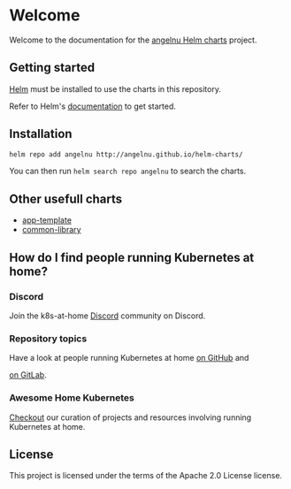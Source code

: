 # Welcome

Welcome to the documentation for the [angelnu Helm charts](https://github.com/angelnu/helm-charts) project.

## Getting started

[Helm](https://helm.sh) must be installed to use the charts in this repository.

Refer to Helm's [documentation](https://helm.sh/docs/) to get started.

## Installation

```sh
helm repo add angelnu http://angelnu.github.io/helm-charts/
```

You can then run `helm search repo angelnu` to search the charts.

## Other usefull charts

- [app-template](https://bjw-s.github.io/helm-charts/docs/app-template/introduction/)
- [common-library](https://bjw-s.github.io/helm-charts/docs/common-library/introduction/)

## How do I find people running Kubernetes at home?

### Discord

Join the k8s-at-home [Discord](https://discord.gg/sTMX7Vh) community on Discord.

### Repository topics

Have a look at people running Kubernetes at home
[on GitHub](https://github.com/topics/k8s-at-home?o=desc&s=updated) and
<!-- Disable link check because it requires login -->
<!-- markdown-link-check-disable-next-line -->
[on GitLab](https://gitlab.com/search?search=k8s-at-home).

### Awesome Home Kubernetes

[Checkout](https://github.com/k8s-at-home/awesome-home-kubernetes) our curation
of projects and resources involving running Kubernetes at home.

## License

This project is licensed under the terms of the Apache 2.0 License license.

